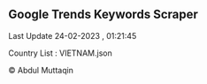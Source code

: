 

## Google Trends Keywords Scraper 
 
Last Update 24-02-2023 , 01:21:45

Country List :
VIETNAM.json



© Abdul Muttaqin 
